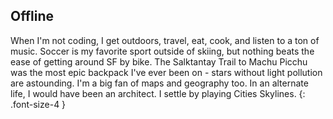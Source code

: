## Offline

When I'm not coding, I get outdoors, travel, eat, cook, and listen to a ton of
music. Soccer is my favorite sport outside of skiing, but nothing beats
the ease of getting around SF by bike. The Salktantay Trail to Machu Picchu was
the most epic backpack I've ever been on - stars without light pollution are
astounding. I'm a big fan of maps and geography too. In an alternate life, I
would have been an architect. I settle by playing Cities Skylines.
{: .font-size-4 }
